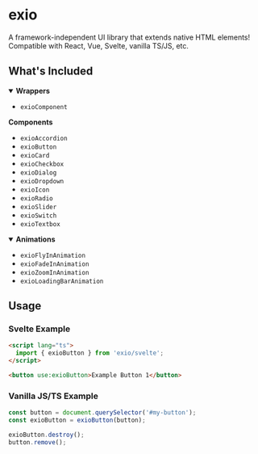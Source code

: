 # exio

A framework-independent UI library that extends native HTML elements! Compatible with React, Vue, Svelte, vanilla TS/JS, etc.

## What's Included

<details open>
  <summary><strong>Wrappers</strong></summary>
  <ul>
    <li><code>exioComponent</code></li>
  </ul>
  <summary><strong>Components</strong></summary>
  <ul>
    <li><code>exioAccordion</code></li>
    <li><code>exioButton</code></li>
    <li><code>exioCard</code></li>
    <li><code>exioCheckbox</code></li>
    <li><code>exioDialog</code></li>
    <li><code>exioDropdown</code></li>
    <li><code>exioIcon</code></li>
    <li><code>exioRadio</code></li>
    <li><code>exioSlider</code></li>
    <li><code>exioSwitch</code></li>
    <li><code>exioTextbox</code></li>
  </ul>
</details>

<details open>
  <summary><strong>Animations</strong></summary>
  <ul>
    <li><code>exioFlyInAnimation</code></li>
    <li><code>exioFadeInAnimation</code></li>
    <li><code>exioZoomInAnimation</code></li>
    <li><code>exioLoadingBarAnimation</code></li>
  </ul>
</details>

## Usage

### Svelte Example

```html
<script lang="ts">
  import { exioButton } from 'exio/svelte';
</script>

<button use:exioButton>Example Button 1</button>
```

### Vanilla JS/TS Example

```ts
const button = document.querySelector('#my-button');
const exioButton = exioButton(button);

exioButton.destroy();
button.remove();
```

